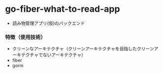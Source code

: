 # go-fiber-what-to-read-app

- 読み物管理アプリ(仮)のバックエンド

### 特徴（使用技術）
- クリーンなアーキテクチャ（クリーンアーキテクチャを目指したクリーンアーキテクチャでないアーキテクチャ）
- fiber
- gorm

